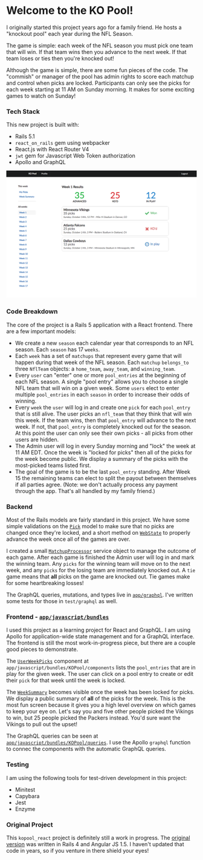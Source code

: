 # Welcome to the KO Pool!

I originally started this project years ago for a family friend. He hosts a "knockout pool" each year during the NFL Season.

The game is simple: each week of the NFL season you must pick one team that will win. If that team wins then you advance to the next week. If that team loses or ties then you're knocked out!

Although the game is simple, there are some fun pieces of the code. The "commish" or manager of the pool has admin rights to score each matchup and control when picks are locked. Participants can only see the picks for each week starting at 11 AM on Sunday morning. It makes for some exciting games to watch on Sunday!

### Tech Stack

This new project is built with:

* Rails 5.1
* `react_on_rails` gem using webpacker
* React.js with React Router V4
* `jwt` gem for Javascript Web Token authorization
* Apollo and GraphQL

![First Week Sample Image](./public/kopool_sample_desktop.png)

### Code Breakdown

The core of the project is a Rails 5 application with a React frontend. There are a few important models:

 * We create a new `season` each calendar year that corresponds to an NFL season. Each `season` has 17 `weeks`.
 * Each `week` has a set of `matchups` that represent every game that will happen during that week of the NFL season. Each `matchup` `belongs_to` three `NflTeam` objects: a `home_team`, `away_team`, and `winning_team`.
 * Every `user` can "enter" one or more `pool_entries` at the beginning of each NFL season. A single "pool entry" allows you to choose a single NFL team that will win on a given week. Some `users` elect to enter multiple `pool_entries` in each `season` in order to increase their odds of winning.
 * Every `week` the `user` will log in and create one `pick` for each `pool_entry` that is still alive. The user picks an `nfl_team` that they think that will win this week. If the team wins, then that `pool_entry` will advance to the next week. If not, that `pool_entry` is completely knocked out for the season. At this point the user can only see their own picks - all picks from other users are hidden. 
 * The Admin user will log in every Sunday morning and "lock" the week at 11 AM EDT. Once the week is "locked for picks" then all of the picks for the week become public. We display a summary of the picks with the most-picked teams listed first.
 * The goal of the game is to be the last `pool_entry` standing. After Week 15 the remaining teams can elect to split the payout between themselves if all parties agree. (Note: we don't actually process any payment through the app. That's all handled by my family friend.)

### Backend

Most of the Rails models are fairly standard in this project. We have some simple validations on the [`Pick`](https://github.com/JackWCollins/kopool_react/blob/master/app/models/pick.rb) model to make sure that no picks are changed once they're locked, and a short method on [`WebState`](https://github.com/JackWCollins/kopool_react/blob/master/app/models/web_state.rb) to properly advance the week once all of the games are over.

I created a small [`MatchupProcessor`](https://github.com/JackWCollins/kopool_react/blob/master/app/services/matchup_processor.rb) service object to manage the outcome of each game. After each game is finished the Admin user will log in and mark the winning team. Any `picks` for the winning team will move on to the next week, and any `picks` for the losing team are immediately knocked out. A `tie` game means that **all** picks on the game are knocked out. Tie games make for some heartbreaking losses! 

The GraphQL queries, mutations, and types live in [`app/graphql`](https://github.com/JackWCollins/kopool_react/tree/master/app/graphql). I've written some tests for those in `test/graphql` as well.

### Frontend - [`app/javascript/bundles`](https://github.com/JackWCollins/kopool_react/tree/master/app/javascript/bundles/KOPool)

I used this project as a learning project for React and GraphQL. I am using Apollo for application-wide state management and for a GraphQL interface. The frontend is still the most work-in-progress piece, but there are a couple good pieces to demonstrate.

The [`UserWeekPicks`](https://github.com/JackWCollins/kopool_react/blob/master/app/javascript/bundles/KOPool/components/UserWeekPicks.jsx) component at `app/javascript/bundles/KOPool/components` lists the `pool_entries` that are in play for the given week. The user can click on a pool entry to create or edit their `pick` for that week until the week is locked.

The [`WeekSummary`](https://github.com/JackWCollins/kopool_react/blob/master/app/javascript/bundles/KOPool/components/WeekSummary.jsx) becomes visible once the week has been locked for picks. We display a public summary of **all** of the picks for the week. This is the most fun screen because it gives you a high level overview on which games to keep your eye on. Let's say you and five other people picked the Vikings to win, but 25 people picked the Packers instead. You'd sure want the Vikings to pull out the upset!

The GraphQL queries can be seen at [`app/javascript/bundles/KOPool/queries`](https://github.com/JackWCollins/kopool_react/tree/master/app/javascript/bundles/KOPool/queries). I use the Apollo `graphql` function to connec the components with the automatic GraphQL queries.

### Testing

I am using the following tools for test-driven development in this project:

* Minitest
* Capybara
* Jest
* Enzyme

### Original Project

This `kopool_react` project is definitely still a work in progress. The [original version](https://github.com/JackWCollins/kopool) was written in Rails 4 and Angular JS 1.5. I haven't updated that code in years, so if you venture in there shield your eyes! 
